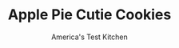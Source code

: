 ---
layout: ../../layouts/MarkdownPostLayout.astro
title: Apple Pie Cutie Cookies
author: America's Test Kitchen
pubDate: 2023-03-15
description: "Apple pie is a holiday favorite, and these cookies transform it into a bite-size affair."
image_url: https://res.cloudinary.com/hksqkdlah/image/upload/ar_1:1,c_fill,dpr_2.0,f_auto,fl_lossy.progressive.strip_profile,g_faces:auto,q_auto:low,w_344/19083_sfs-applepiecuties-28
tags: ["Desserts or Baked Goods","Cookies"]
calories: 3487
protein: 1
carbohydrates: 17
fats: 
fiber: 1
ingredients: ["2 1/4 cups (11 1/4 ounces), all-purpose flour","13 tablespoons, unsalted butter, cut into 1/4-inch pieces and frozen for 15 minutes","3 1/2 tablespoons, granulated sugar","1 teaspoon, salt","4 1/2 tablespoons, ice water, plus extra as needed","1 teaspoon, ground cinnamon","1 , large egg, lightly beaten","1/4 cup, water","1 teaspoon, cornstarch","2 tablespoons, unsalted butter","1 1/2 pounds, Granny Smith apples, peeled, cored, and cut into 1/4-inch pieces","1/4 cup packed (1 3/4 ounces), light brown sugar","1 teaspoon, ground cinnamon","1/4 teaspoon, ground nutmeg","1/4 teaspoon, salt"]
serves: 24
time: "2¼ hours, plus 1 hour chilling and 30 minutes cooling"
instructions: ["FOR THE PASTRY: Using stand mixer fitted with paddle, mix flour, butter, 1½ teaspoons sugar, and salt and beat on low speed until mixture resembles coarse meal, about 3 minutes. Add ice water and mix until dough begins to come together, about 1 minute, adding extra water, 1 tablespoon at a time, as needed. Divide dough in half. Shape each half into 4-inch square, wrap tightly in plastic wrap, and refrigerate for 1 hour. Combine cinnamon and remaining 3 tablespoons sugar in small bowl; set aside.","FOR THE FILLING: Combine water and cornstarch in small bowl. Melt butter in 12-inch skillet over medium-high heat. Add apples and cook, stirring occasionally, until beginning to soften, about 5 minutes. Stir in sugar, cinnamon, nutmeg, and salt and cook until fragrant, about 30 seconds. Stir in cornstarch mixture and cook, stirring frequently, until sauce thickens, 1 to 2 minutes. Transfer to bowl and let cool completely, about 30 minutes.","Adjust oven rack to middle position and heat oven to 350 degrees. Line 2 baking sheets with parchment paper. Roll 1 square of dough into 12 by 8-inch rectangle, ¼ inch thick, on lightly floured counter. Spread evenly with apple mixture.","Roll remaining dough into 12 by 8-inch rectangle, ¼ inch thick. Using fluted pastry wheel, cut dough into sixteen 12 by ½-inch strips. Arrange dough strips diagonally in lattice pattern over filling, trimming as needed.","Cut into twenty-four 2-inch squares, brush tops with egg, and sprinkle with cinnamon sugar. Space cookies 1 inch apart on prepared sheets. Bake cookies, 1 sheet at a time, until golden, 30 to 35 minutes, rotating sheets halfway through baking; refrigerate second sheet while first is baking. Let cookies cool completely on sheets. (Cookies can be stored at room temperature for up to 2 days.)"]
nutrition: ["56 mg Potassium","24 mg Phosphorus","10 mg Calcium","5 mg Magnesium","126 mg Sodium","7 g Fat","1 g Monounsaturated","26 mg Cholesterol","4 g Saturated","1 g Fiber","20 µg Folic acid","5 µg Folate (food)","6 g Sugars","1 µg Vitamin K","34 g Water","17 g Carbs","39 µg Folate equivalent (total)","1 g Protein","65 µg Vitamin A","145 kcal Energy","3 g Sugars, added","3487 calories"]
notes: "Plan ahead because both the dough and the filling need to chill."
---